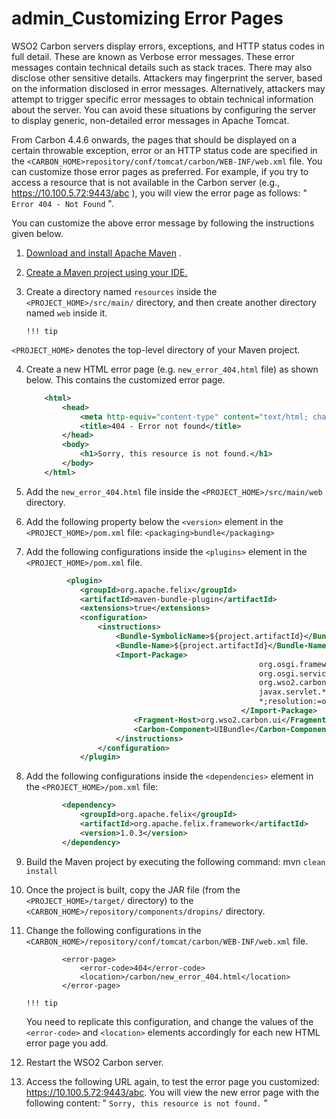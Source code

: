 # admin\_Customizing Error Pages

WSO2 Carbon servers display errors, exceptions, and HTTP status codes in full detail. These are known as Verbose error messages. These error messages contain technical details such as stack traces. There may also disclose other sensitive details. Attackers may fingerprint the server, based on the information disclosed in error messages. Alternatively, attackers may attempt to trigger specific error messages to obtain technical information about the server. You can avoid these situations by configuring the server to display generic, non-detailed error messages in Apache Tomcat.

From Carbon 4.4.6 onwards, the pages that should be displayed on a certain throwable exception, error or an HTTP status code are specified in the `<CARBON_HOME>repository/conf/tomcat/carbon/WEB-INF/web.xml` file. You can customize those error pages as preferred. For example, if you try to access a resource that is not available in the Carbon server (e.g., https://10.100.5.72:9443/abc ), you will view the error page as follows: " `Error 404 - Not Found` ".

You can customize the above error message by following the instructions given below.

1.  [Download and install Apache Maven](https://maven.apache.org/install.html) .

2.  [Create a Maven project using your IDE.](https://maven.apache.org/guides/getting-started/index.html#How_do_I_make_my_first_Maven_project)

3.  Create a directory named `resources` inside the `<PROJECT_HOME>/src/main/` directory, and then create another directory named `web` inside it.

        !!! tip
`<PROJECT_HOME>` denotes the top-level directory of your Maven project.


4.  Create a new HTML error page (e.g. `new_error_404.html` file) as shown below. This contains the customized error page.

    ``` xml
        <html>
            <head>
                <meta http-equiv="content-type" content="text/html; charset=ISO-8859-1">
                <title>404 - Error not found</title>
            </head>
            <body>
                <h1>Sorry, this resource is not found.</h1>
            </body>
        </html>
    ```

5.  Add the `new_error_404.html` file inside the `<PROJECT_HOME>/src/main/web` directory.
6.  Add the following property below the `<version>` element in the `<PROJECT_HOME>/pom.xml` file: `<packaging>bundle</packaging>`

7.  Add the following configurations inside the `<plugins>` element in the `<PROJECT_HOME>/pom.xml` file.

    ``` xml
             <plugin>
                <groupId>org.apache.felix</groupId>
                <artifactId>maven-bundle-plugin</artifactId>
                <extensions>true</extensions>
                <configuration>
                    <instructions>
                        <Bundle-SymbolicName>${project.artifactId}</Bundle-SymbolicName>
                        <Bundle-Name>${project.artifactId}</Bundle-Name>
                        <Import-Package>
                                                        org.osgi.framework,
                                                        org.osgi.service.http,
                                                        org.wso2.carbon.ui,
                                                        javax.servlet.*;version="2.4.0",
                                                        *;resolution:=optional
                                                    </Import-Package>
                            <Fragment-Host>org.wso2.carbon.ui</Fragment-Host>
                            <Carbon-Component>UIBundle</Carbon-Component>
                        </instructions>
                    </configuration>
                </plugin>
    ```

8.  Add the following configurations inside the `<dependencies>` element in the `<PROJECT_HOME>/pom.xml` file:

    ``` xml
            <dependency>
                <groupId>org.apache.felix</groupId>
                <artifactId>org.apache.felix.framework</artifactId>
                <version>1.0.3</version>
            </dependency>
    ```

9.  Build the Maven project by executing the following command: mvn `clean install`

10. Once the project is built, copy the JAR file (from the `<PROJECT_HOME>/target/` directory) to the `<CARBON_HOME>/repository/components/dropins/` directory.
11. Change the following configurations in the `<CARBON_HOME>/repository/conf/tomcat/carbon/WEB-INF/web.xml` file.

    ``` text
            <error-page>
                <error-code>404</error-code>
                <location>/carbon/new_error_404.html</location>
            </error-page>
    ```

        !!! tip
    You need to replicate this configuration, and change the values of the `<error-code>` and `<location>` elements accordingly for each new HTML error page you add.


12. Restart the WSO2 Carbon server.
13. Access the following URL again, to test the error page you customized: https://10.100.5.72:9443/abc.
    You will view the new error page with the following content: " `Sorry, this resource is not found.` "


